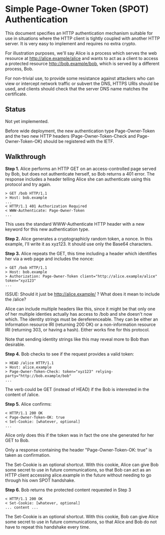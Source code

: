 Simple Page-Owner Token (SPOT) Authentication
=============================================

This document specifies an HTTP authentication mechanism suitable for use in situations where the HTTP client is tightly coupled with another HTTP server.  It is very easy to implement and requires no extra crypto.

For illustration purposes, we'll say Alice is a process which serves the web resource at http://alice.example/alice and wants to act as a client to access a protected resource http://bob.example/bob, which is served by a different process, Bob.

For non-trivial use, to provide some resistance against attackers who can view or intercept network traffic or subvert the DNS, HTTPS URIs should be used, and clients should check that the server DNS name matches the certificate.

Status
------

Not yet implemented.

Before wide deployment, the new authentication type Page-Owner-Token and the two new HTTP headers (Page-Owner-Token-Check and Page-Owner-Token-OK) should be registered with the IETF.

Walkthrough
-----------

**Step 1.**  Alice performs an HTTP GET on an access-controlled page served by Bob, but does not authenticate herself, so Bob returns a 401 error.  The response includes a header telling Alice she can authenticate using this protocol and try again.

```http
> GET /bob HTTP/1.1
> Host: bob.example
...
< HTTP/1.1 401 Authorization Required
< WWW-Authenticate: Page-Owner-Token
...
```

This uses the standard WWW-Authenticate HTTP header with a new keyword
for this new authentication type.

**Step 2.**  Alice generates a cryptographicly random token, a nonce. In 
this example, I'll write it as xyz123.   It should use only the Base64 characters.

**Step 3.**  Alice repeats the GET, this time including a header which identifies her via a web page and includes the nonce:

```http
> GET /bob HTTP/1.1
> Host: bob.example
> Authorization: Page-Owner-Token client="http://alice.example/alice" token="xyz123"
...
```

ISSUE: Should it just be http://alice.example/ ?   What does it mean to include the /alice?

Alice can include multiple headers like this, since it might be that only one of her multiple identies actually has access to /bob and she doesn't now which.  The identity strings must be dereferenceable.  They can be either an Information resource IRI (returning 200 OK) or a non-information resource IRI (returning 303, or having a hash).   Either works fine for this protocol.

Note that sending identity strings like this may reveal more to Bob than desirable.

**Step 4.**  Bob checks to see if the request provides a valid token:

```http
> HEAD /alice HTTP/1.1
> Host: alice.example
> Page-Owner-Token-Check: token="xyz123" relying-party="http://bob.example/bob"
...
```

The verb could be GET (instead of HEAD) if the Bob is interested in
the content of /alice.

**Step 5.**  Alice confirms:

```http
< HTTP/1.1 200 OK
< Page-Owner-Token-OK: true
< Set-Cookie: [whatever, optional]
...
```

Alice only does this if the token was in fact the one she generated for her GET to Bob.

Only a response containing the header "Page-Owner-Token-OK: true" is taken as confirmation.

The Set-Cookie is an optional shortcut.  With this cookie, Alice can give Bob some secret to use in future communications, so that Bob can act as an HTTP client accessing alice.example in the future without needing to go through his own SPOT handshake.

**Step 6.**  Bob returns the protected content requested in Step 3

```http
< HTTP/1.1 200 OK
< Set-Cookie: [whatever, optional]
... content ...
```

The Set-Cookie is an optional shortcut.  With this cookie, Bob can give Alice some secret to use in future communications, so that Alice and Bob do not have to repeat this handshake every time.

